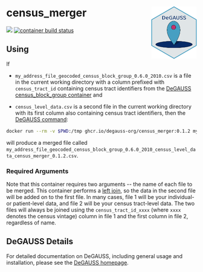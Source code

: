 # census_merger <a href='https://degauss.org'><img src='https://github.com/degauss-org/degauss_hex_logo/raw/main/PNG/degauss_hex.png' align='right' height='138.5' /></a>

[![](https://img.shields.io/github/v/release/degauss-org/census_merger?color=469FC2&label=version&sort=semver)](https://github.com/degauss-org/census_merger/releases)
[![container build status](https://github.com/degauss-org/census_merger/workflows/build-deploy-release/badge.svg)](https://github.com/degauss-org/census_merger/actions/workflows/build-deploy-release.yaml)

## Using

If 

- `my_address_file_geocoded_census_block_group_0.6.0_2010.csv` is a file in the current working directory with a column prefixed with `census_tract_id` containing census tract identifiers from the [DeGAUSS census_block_group container]() and

- `census_level_data.csv` is a second file in the current working directory with its first column also containing census tract identifiers, then the [DeGAUSS command](https://degauss.org/using_degauss.html#DeGAUSS_Commands):

```sh
docker run --rm -v $PWD:/tmp ghcr.io/degauss-org/census_merger:0.1.2 my_address_file_geocoded_census_block_group_0.6.0_2010.csv census_level_data.csv
```

will produce a merged file called `my_address_file_geocoded_census_block_group_0.6.0_2010_census_level_data_census_merger_0.1.2.csv`.

### Required Arguments

Note that this container requires two arguments -- the name of each file to be merged. This container performs a [left join](https://statisticsglobe.com/r-dplyr-join-inner-left-right-full-semi-anti), so the data in the second file will be added on to the first file. In many cases, file 1 will be your individual- or patient-level data, and file 2 will be your census tract-level data. The two files will always be joined using the `census_tract_id_xxxx` (where `xxxx` denotes the census vintage) column in file 1 and the first column in file 2, regardless of name.

## DeGAUSS Details

For detailed documentation on DeGAUSS, including general usage and installation, please see the [DeGAUSS homepage](https://degauss.org).
